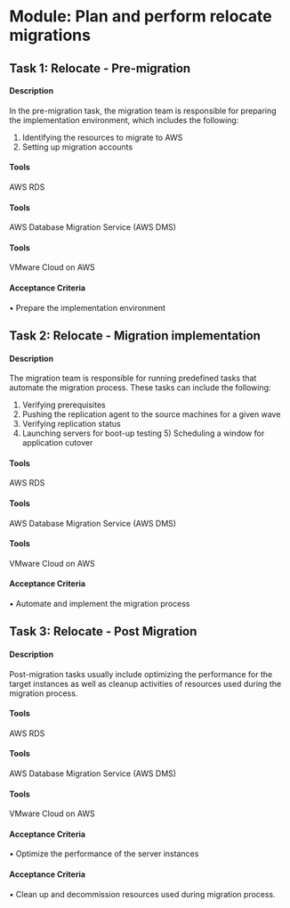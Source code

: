 
# Module: Plan and perform relocate migrations
## Task 1: Relocate  - Pre-migration 
#### Description
In the pre-migration task, the migration team is responsible for preparing the  implementation environment, which includes the following:  
1) Identifying the resources to migrate to AWS  
2) Setting up migration accounts
#### Tools
AWS RDS
#### Tools
AWS Database Migration Service (AWS DMS)
#### Tools
VMware Cloud on AWS
#### Acceptance Criteria
• Prepare the  implementation environment 
## Task 2: Relocate - Migration implementation
#### Description
The  migration team is responsible for running predefined tasks that automate the  migration process. These tasks can include the following:  
1) Verifying prerequisites  
2) Pushing the replication agent to the source machines for a given  wave  
3) Verifying replication status  
4) Launching servers for boot-up testing  5) Scheduling a window for application cutover
#### Tools
AWS RDS
#### Tools
AWS Database Migration Service (AWS DMS)
#### Tools
VMware Cloud on AWS
#### Acceptance Criteria
•  Automate and implement the migration process
## Task 3: Relocate - Post Migration
#### Description
Post-migration tasks usually include optimizing the performance for the target  instances as well as cleanup activities of resources used during the  migration process.
#### Tools
AWS RDS
#### Tools
AWS Database Migration Service (AWS DMS)
#### Tools
VMware Cloud on AWS
#### Acceptance Criteria
•  Optimize the performance of the server instances
#### Acceptance Criteria
• Clean up and decommission resources used during migration process.